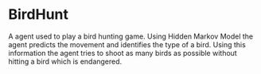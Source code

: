 BirdHunt
========

A agent used to play a bird hunting game. Using Hidden Markov Model the agent predicts the movement and identifies the type of a bird. Using this information the agent tries to shoot as many birds as possible without hitting a bird which is endangered.
